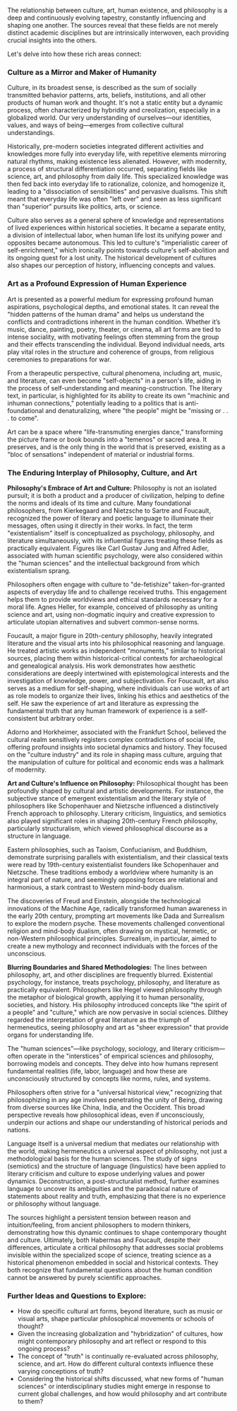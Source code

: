 The relationship between culture, art, human existence, and philosophy is a deep and continuously evolving tapestry, constantly influencing and shaping one another. The sources reveal that these fields are not merely distinct academic disciplines but are intrinsically interwoven, each providing crucial insights into the others.

Let's delve into how these rich areas connect:

### Culture as a Mirror and Maker of Humanity

Culture, in its broadest sense, is described as the sum of socially transmitted behavior patterns, arts, beliefs, institutions, and all other products of human work and thought. It's not a static entity but a dynamic process, often characterized by hybridity and creolization, especially in a globalized world. Our very understanding of ourselves—our identities, values, and ways of being—emerges from collective cultural understandings.

Historically, pre-modern societies integrated different activities and knowledges more fully into everyday life, with repetitive elements mirroring natural rhythms, making existence less alienated. However, with modernity, a process of structural differentiation occurred, separating fields like science, art, and philosophy from daily life. This specialized knowledge was then fed back into everyday life to rationalize, colonize, and homogenize it, leading to a "dissociation of sensibilities" and pervasive dualisms. This shift meant that everyday life was often "left over" and seen as less significant than "superior" pursuits like politics, arts, or science.

Culture also serves as a general sphere of knowledge and representations of lived experiences within historical societies. It became a separate entity, a division of intellectual labor, when human life lost its unifying power and opposites became autonomous. This led to culture's "imperialistic career of self-enrichment," which ironically points towards culture's self-abolition and its ongoing quest for a lost unity. The historical development of cultures also shapes our perception of history, influencing concepts and values.

### Art as a Profound Expression of Human Experience

Art is presented as a powerful medium for expressing profound human aspirations, psychological depths, and emotional states. It can reveal the "hidden patterns of the human drama" and helps us understand the conflicts and contradictions inherent in the human condition. Whether it’s music, dance, painting, poetry, theater, or cinema, all art forms are tied to intense sociality, with motivating feelings often stemming from the group and their effects transcending the individual. Beyond individual needs, arts play vital roles in the structure and coherence of groups, from religious ceremonies to preparations for war.

From a therapeutic perspective, cultural phenomena, including art, music, and literature, can even become "self-objects" in a person's life, aiding in the process of self-understanding and meaning-construction. The literary text, in particular, is highlighted for its ability to create its own "machinic and inhuman connections," potentially leading to a politics that is anti-foundational and denaturalizing, where "the people" might be "missing or . . . to come".

Art can be a space where "life-transmuting energies dance," transforming the picture frame or book bounds into a "temenos" or sacred area. It preserves, and is the only thing in the world that is preserved, existing as a "bloc of sensations" independent of material or industrial forms.

### The Enduring Interplay of Philosophy, Culture, and Art

**Philosophy's Embrace of Art and Culture:** Philosophy is not an isolated pursuit; it is both a product and a producer of civilization, helping to define the norms and ideals of its time and culture. Many foundational philosophers, from Kierkegaard and Nietzsche to Sartre and Foucault, recognized the power of literary and poetic language to illuminate their messages, often using it directly in their works. In fact, the term "existentialism" itself is conceptualized as psychology, philosophy, and literature simultaneously, with its influential figures treating these fields as practically equivalent. Figures like Carl Gustav Jung and Alfred Adler, associated with human scientific psychology, were also considered within the "human sciences" and the intellectual background from which existentialism sprang.

Philosophers often engage with culture to "de-fetishize" taken-for-granted aspects of everyday life and to challenge received truths. This engagement helps them to provide worldviews and ethical standards necessary for a moral life. Agnes Heller, for example, conceived of philosophy as uniting science and art, using non-dogmatic inquiry and creative expression to articulate utopian alternatives and subvert common-sense norms.

Foucault, a major figure in 20th-century philosophy, heavily integrated literature and the visual arts into his philosophical reasoning and language. He treated artistic works as independent "monuments," similar to historical sources, placing them within historical-critical contexts for archaeological and genealogical analysis. His work demonstrates how aesthetic considerations are deeply intertwined with epistemological interests and the investigation of knowledge, power, and subjectivation. For Foucault, art also serves as a medium for self-shaping, where individuals can use works of art as role models to organize their lives, linking his ethics and aesthetics of the self. He saw the experience of art and literature as expressing the fundamental truth that any human framework of experience is a self-consistent but arbitrary order.

Adorno and Horkheimer, associated with the Frankfurt School, believed the cultural realm sensitively registers complex contradictions of social life, offering profound insights into societal dynamics and history. They focused on the "culture industry" and its role in shaping mass culture, arguing that the manipulation of culture for political and economic ends was a hallmark of modernity.

**Art and Culture's Influence on Philosophy:** Philosophical thought has been profoundly shaped by cultural and artistic developments. For instance, the subjective stance of emergent existentialism and the literary style of philosophers like Schopenhauer and Nietzsche influenced a distinctively French approach to philosophy. Literary criticism, linguistics, and semiotics also played significant roles in shaping 20th-century French philosophy, particularly structuralism, which viewed philosophical discourse as a structure in language.

Eastern philosophies, such as Taoism, Confucianism, and Buddhism, demonstrate surprising parallels with existentialism, and their classical texts were read by 19th-century existentialist founders like Schopenhauer and Nietzsche. These traditions embody a worldview where humanity is an integral part of nature, and seemingly opposing forces are relational and harmonious, a stark contrast to Western mind-body dualism.

The discoveries of Freud and Einstein, alongside the technological innovations of the Machine Age, radically transformed human awareness in the early 20th century, prompting art movements like Dada and Surrealism to explore the modern psyche. These movements challenged conventional religion and mind-body dualism, often drawing on mystical, hermetic, or non-Western philosophical principles. Surrealism, in particular, aimed to create a new mythology and reconnect individuals with the forces of the unconscious.

**Blurring Boundaries and Shared Methodologies:** The lines between philosophy, art, and other disciplines are frequently blurred. Existential psychology, for instance, treats psychology, philosophy, and literature as practically equivalent. Philosophers like Hegel viewed philosophy through the metaphor of biological growth, applying it to human personality, societies, and history. His philosophy introduced concepts like "the spirit of a people" and "culture," which are now pervasive in social sciences. Dilthey regarded the interpretation of great literature as the triumph of hermeneutics, seeing philosophy and art as "sheer expression" that provide organs for understanding life.

The "human sciences"—like psychology, sociology, and literary criticism—often operate in the "interstices" of empirical sciences and philosophy, borrowing models and concepts. They delve into how humans represent fundamental realities (life, labor, language) and how these are unconsciously structured by concepts like norms, rules, and systems.

Philosophers often strive for a "universal historical view," recognizing that philosophizing in any age involves penetrating the unity of Being, drawing from diverse sources like China, India, and the Occident. This broad perspective reveals how philosophical ideas, even if unconsciously, underpin our actions and shape our understanding of historical periods and nations.

Language itself is a universal medium that mediates our relationship with the world, making hermeneutics a universal aspect of philosophy, not just a methodological basis for the human sciences. The study of signs (semiotics) and the structure of language (linguistics) have been applied to literary criticism and culture to expose underlying values and power dynamics. Deconstruction, a post-structuralist method, further examines language to uncover its ambiguities and the paradoxical nature of statements about reality and truth, emphasizing that there is no experience or philosophy without language.

The sources highlight a persistent tension between reason and intuition/feeling, from ancient philosophers to modern thinkers, demonstrating how this dynamic continues to shape contemporary thought and culture. Ultimately, both Habermas and Foucault, despite their differences, articulate a critical philosophy that addresses social problems invisible within the specialized scope of science, treating science as a historical phenomenon embedded in social and historical contexts. They both recognize that fundamental questions about the human condition cannot be answered by purely scientific approaches.

### Further Ideas and Questions to Explore:

- How do specific cultural art forms, beyond literature, such as music or visual arts, shape particular philosophical movements or schools of thought?
- Given the increasing globalization and "hybridization" of cultures, how might contemporary philosophy and art reflect or respond to this ongoing process?
- The concept of "truth" is continually re-evaluated across philosophy, science, and art. How do different cultural contexts influence these varying conceptions of truth?
- Considering the historical shifts discussed, what new forms of "human sciences" or interdisciplinary studies might emerge in response to current global challenges, and how would philosophy and art contribute to them?